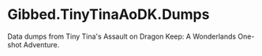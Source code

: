 # Gibbed.TinyTinaAoDK.Dumps
Data dumps from Tiny Tina's Assault on Dragon Keep: A Wonderlands One-shot Adventure.
